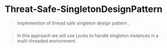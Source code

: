 # Threat-Safe-SingletonDesignPattern
> Implemention of thread safe singleton design pattern . 
 #####
> In this approach we will use Locks to handle singleton instances in a multi-threaded environment.

